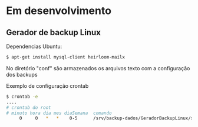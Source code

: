 # Em desenvolvimento

## Gerador de backup Linux

Dependencias Ubuntu:

```sh
$ apt-get install mysql-client heirloom-mailx
```

No diretório "conf" são armazenados os arquivos texto com a configuração dos backups

Exemplo de configuração crontab
```sh
$ crontab -e
....
# crontab do root
# minuto hora dia mes diaSemana  comando
     0     0   *   *    0-5      /srv/backup-dados/GeradorBackupLinux/scripts/controller.sh mysql db.teste.cfg,db.teste2.cfg
```
